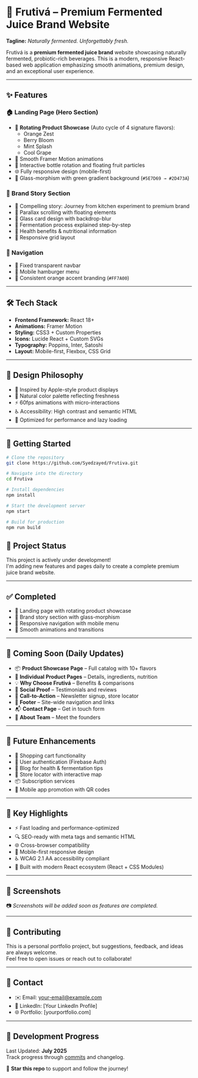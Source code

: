 # 🧃 Frutivá – Premium Fermented Juice Brand Website

**Tagline:** *Naturally fermented. Unforgettably fresh.*

Frutivá is a **premium fermented juice brand** website showcasing naturally fermented, probiotic-rich beverages. This is a modern, responsive React-based web application emphasizing smooth animations, premium design, and an exceptional user experience.

---

## ✨ Features

### 🏠 Landing Page (Hero Section)
- 🔄 **Rotating Product Showcase** (Auto cycle of 4 signature flavors):
  - Orange Zest
  - Berry Bloom
  - Mint Splash
  - Cool Grape
- 🎥 Smooth Framer Motion animations
- 🍊 Interactive bottle rotation and floating fruit particles
- 🌐 Fully responsive design (mobile-first)
- 💎 Glass-morphism with green gradient background (`#5E7D69 → #2D473A`)

### 📖 Brand Story Section
- 📜 Compelling story: Journey from kitchen experiment to premium brand
- 🌠 Parallax scrolling with floating elements
- 🧊 Glass card design with backdrop-blur
- 🔬 Fermentation process explained step-by-step
- 💪 Health benefits & nutritional information
- 🧱 Responsive grid layout

### 🧭 Navigation
- 📌 Fixed transparent navbar
- 📱 Mobile hamburger menu
- 🎨 Consistent orange accent branding (`#FF7A00`)

---

## 🛠️ Tech Stack

- **Frontend Framework:** React 18+
- **Animations:** Framer Motion
- **Styling:** CSS3 + Custom Properties
- **Icons:** Lucide React + Custom SVGs
- **Typography:** Poppins, Inter, Satoshi
- **Layout:** Mobile-first, Flexbox, CSS Grid

---

## 🎨 Design Philosophy

- 🍏 Inspired by Apple-style product displays
- 🌿 Natural color palette reflecting freshness
- ⚡ 60fps animations with micro-interactions
- ♿ Accessibility: High contrast and semantic HTML
- 🚀 Optimized for performance and lazy loading

---

## 🚀 Getting Started

```bash
# Clone the repository
git clone https://github.com/Syedzayed/Frutiva.git

# Navigate into the directory
cd Frutiva

# Install dependencies
npm install

# Start the development server
npm start

# Build for production
npm run build

```

## 🔄 Project Status

This project is actively under development!  
I'm adding new features and pages daily to create a complete premium juice brand website.

---

## ✅ Completed

- 🍊 Landing page with rotating product showcase  
- 🍷 Brand story section with glass-morphism  
- 📱 Responsive navigation with mobile menu  
- 💫 Smooth animations and transitions  

---

## 🚧 Coming Soon (Daily Updates)

- 📦 **Product Showcase Page** – Full catalog with 10+ flavors  
- 🧃 **Individual Product Pages** – Details, ingredients, nutrition  
- 💡 **Why Choose Frutivá** – Benefits & comparisons  
- 🌟 **Social Proof** – Testimonials and reviews  
- 📨 **Call-to-Action** – Newsletter signup, store locator  
- 🔗 **Footer** – Site-wide navigation and links  
- 📬 **Contact Page** – Get in touch form  
- 👥 **About Team** – Meet the founders  

---

## 🔮 Future Enhancements

- 🛒 Shopping cart functionality  
- 🔐 User authentication (Firebase Auth)  
- 📰 Blog for health & fermentation tips  
- 📍 Store locator with interactive map  
- 📦 Subscription services  
- 📲 Mobile app promotion with QR codes  

---

## 🌟 Key Highlights

- ⚡ Fast loading and performance-optimized  
- 🔍 SEO-ready with meta tags and semantic HTML  
- 🌐 Cross-browser compatibility  
- 📱 Mobile-first responsive design  
- ♿ WCAG 2.1 AA accessibility compliant  
- 🧠 Built with modern React ecosystem (React + CSS Modules)  

---

## 📸 Screenshots

📷 *Screenshots will be added soon as features are completed.*

---

## 🤝 Contributing

This is a personal portfolio project, but suggestions, feedback, and ideas are always welcome.  
Feel free to open issues or reach out to collaborate!

---

## 📧 Contact

- ✉️ Email: your-email@example.com  
- 💼 LinkedIn: [Your LinkedIn Profile]  
- 🌐 Portfolio: [yourportfolio.com]  

---

## 📆 Development Progress

Last Updated: **July 2025**  
Track progress through [commits](https://github.com/Syedzayed/Frutiva/commits/main) and changelog.

🌟 **Star this repo** to support and follow the journey!